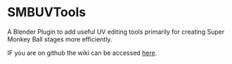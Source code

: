 # SMBUVTools
 A Blender Plugin to add useful UV editing tools primarily for creating Super Monkey Ball stages more efficiently.

 IF you are on github the wiki can be accessed [here](../../wiki).
